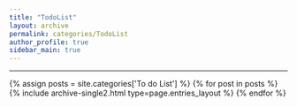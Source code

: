 ```yaml
---
title: "TodoList"
layout: archive
permalink: categories/TodoList
author_profile: true
sidebar_main: true
---
```


<!-- 공백이 포함되어 있는 카테고리 이름의 경우 site.categories.['a b c'] 이런식으로! -->

***

{% assign posts = site.categories['To do List'] %}
{% for post in posts %} {% include archive-single2.html type=page.entries_layout %} {% endfor %}